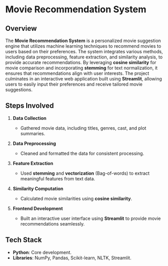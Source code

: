 # Movie Recommendation System  

## Overview  
The **Movie Recommendation System** is a personalized movie suggestion engine that utilizes machine learning techniques to recommend movies to users based on their preferences. The system integrates various methods, including data preprocessing, feature extraction, and similarity analysis, to provide accurate recommendations. By leveraging **cosine similarity** for movie comparison and incorporating **stemming** for text normalization, it ensures that recommendations align with user interests. The project culminates in an interactive web application built using **Streamlit**, allowing users to easily input their preferences and receive tailored movie suggestions.

## Steps Involved  

1. **Data Collection**  
   - Gathered movie data, including titles, genres, cast, and plot summaries.  

2. **Data Preprocessing**  
   - Cleaned and formatted the data for consistent processing.  

3. **Feature Extraction**  
   - Used **stemming** and **vectorization** (Bag-of-words) to extract meaningful features from text data.  

4. **Similarity Computation**  
   - Calculated movie similarities using **cosine similarity**.  

5. **Frontend Development**  
   - Built an interactive user interface using **Streamlit** to provide movie recommendations seamlessly.  

## Tech Stack  
- **Python**: Core development.  
- **Libraries**: NumPy, Pandas, Scikit-learn, NLTK, Streamlit.  
